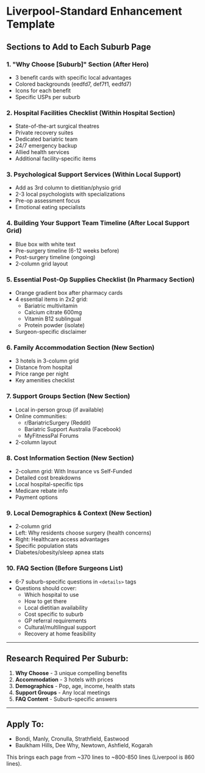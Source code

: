 # Liverpool-Standard Enhancement Template

## Sections to Add to Each Suburb Page

### 1. "Why Choose [Suburb]" Section (After Hero)
- 3 benefit cards with specific local advantages
- Colored backgrounds (eedfd7, def7f1, eedfd7)
- Icons for each benefit
- Specific USPs per suburb

### 2. Hospital Facilities Checklist (Within Hospital Section)
- State-of-the-art surgical theatres
- Private recovery suites
- Dedicated bariatric team
- 24/7 emergency backup
- Allied health services
- Additional facility-specific items

### 3. Psychological Support Services (Within Local Support)
- Add as 3rd column to dietitian/physio grid
- 2-3 local psychologists with specializations
- Pre-op assessment focus
- Emotional eating specialists

### 4. Building Your Support Team Timeline (After Local Support Grid)
- Blue box with white text
- Pre-surgery timeline (6-12 weeks before)
- Post-surgery timeline (ongoing)
- 2-column grid layout

### 5. Essential Post-Op Supplies Checklist (In Pharmacy Section)
- Orange gradient box after pharmacy cards
- 4 essential items in 2x2 grid:
  - Bariatric multivitamin
  - Calcium citrate 600mg
  - Vitamin B12 sublingual
  - Protein powder (isolate)
- Surgeon-specific disclaimer

### 6. Family Accommodation Section (New Section)
- 3 hotels in 3-column grid
- Distance from hospital
- Price range per night
- Key amenities checklist

### 7. Support Groups Section (New Section)
- Local in-person group (if available)
- Online communities:
  - r/BariatricSurgery (Reddit)
  - Bariatric Support Australia (Facebook)
  - MyFitnessPal Forums
- 2-column layout

### 8. Cost Information Section (New Section)
- 2-column grid: With Insurance vs Self-Funded
- Detailed cost breakdowns
- Local hospital-specific tips
- Medicare rebate info
- Payment options

### 9. Local Demographics & Context (New Section)
- 2-column grid
- Left: Why residents choose surgery (health concerns)
- Right: Healthcare access advantages
- Specific population stats
- Diabetes/obesity/sleep apnea stats

### 10. FAQ Section (Before Surgeons List)
- 6-7 suburb-specific questions in `<details>` tags
- Questions should cover:
  - Which hospital to use
  - How to get there
  - Local dietitian availability
  - Cost specific to suburb
  - GP referral requirements
  - Cultural/multilingual support
  - Recovery at home feasibility

---

## Research Required Per Suburb:

1. **Why Choose** - 3 unique compelling benefits
2. **Accommodation** - 3 hotels with prices
3. **Demographics** - Pop, age, income, health stats
4. **Support Groups** - Any local meetings
5. **FAQ Content** - Suburb-specific answers

---

## Apply To:
- Bondi, Manly, Cronulla, Strathfield, Eastwood
- Baulkham Hills, Dee Why, Newtown, Ashfield, Kogarah

This brings each page from ~370 lines to ~800-850 lines (Liverpool is 860 lines).

